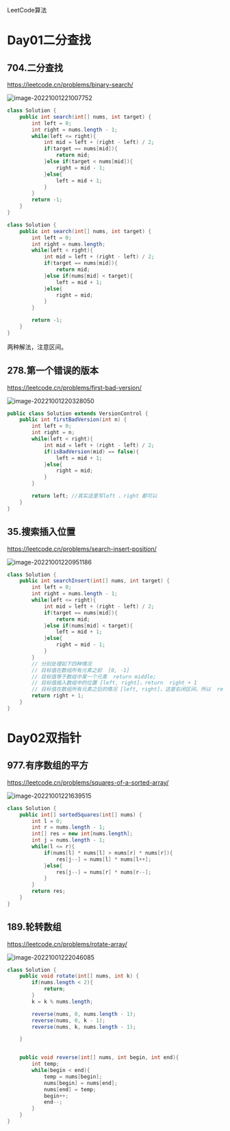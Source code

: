 

LeetCode算法



# Day01二分查找

## 704.二分查找

https://leetcode.cn/problems/binary-search/

![image-20221001221007752](Day01.assets/image-20221001221007752.png)

```java
class Solution {
    public int search(int[] nums, int target) {
        int left = 0;
        int right = nums.length - 1;
        while(left <= right){
            int mid = left + (right - left) / 2;
            if(target == nums[mid]){
                return mid;
            }else if(target < nums[mid]){
                right = mid - 1;
            }else{
                left = mid + 1;
            }
        }
        return -1;
    }
}
```

```java
class Solution {
    public int search(int[] nums, int target) {
        int left = 0;
        int right = nums.length;
        while(left < right){
            int mid = left + (right - left) / 2;
            if(target == nums[mid]){
                return mid;
            }else if(nums[mid] < target){
                left = mid + 1;
            }else{
                right = mid;
            }
        }

        return -1;
    }
}
```

两种解法，注意区间。



## 278.第一个错误的版本

https://leetcode.cn/problems/first-bad-version/

![image-20221001220328050](C:%5CUsers%5C12412%5CAppData%5CRoaming%5CTypora%5Ctypora-user-images%5Cimage-20221001220328050.png)



```java
public class Solution extends VersionControl {
    public int firstBadVersion(int n) {
        int left = 0;
        int right = n;
        while(left < right){
            int mid = left + (right - left) / 2;
            if(isBadVersion(mid) == false){
                left = mid + 1;
            }else{
                right = mid;
            }
        }

        return left; //其实这里写left 、right 都可以
    }
}
```













## 35.搜索插入位置

https://leetcode.cn/problems/search-insert-position/

![image-20221001220951186](Day01.assets/image-20221001220951186.png)

```java
class Solution {
    public int searchInsert(int[] nums, int target) {
        int left = 0;
        int right = nums.length - 1;
        while(left <= right){
            int mid = left + (right - left) / 2;
            if(target == nums[mid]){
                return mid;
            }else if(nums[mid] < target){
                left = mid + 1;
            }else{
                right = mid - 1;
            }
        }
        // 分别处理如下四种情况
        // 目标值在数组所有元素之前  [0, -1]
        // 目标值等于数组中某一个元素  return middle;
        // 目标值插入数组中的位置 [left, right]，return  right + 1
        // 目标值在数组所有元素之后的情况 [left, right]，这是右闭区间，所以  return right + 1
        return right + 1;
    }
}
```





# Day02双指针

## 977.有序数组的平方

https://leetcode.cn/problems/squares-of-a-sorted-array/

![image-20221001221639515](Day01.assets/image-20221001221639515.png)



```java
class Solution {
    public int[] sortedSquares(int[] nums) {
        int l = 0;
        int r = nums.length - 1;
        int[] res = new int[nums.length];
        int j = nums.length - 1;
        while(l <= r){
            if(nums[l] * nums[l] > nums[r] * nums[r]){
                res[j--] = nums[l] * nums[l++];
            }else{
                res[j--] = nums[r] * nums[r--];
            }
        }
        return res;
    }
}
```





## 189.轮转数组

https://leetcode.cn/problems/rotate-array/

![image-20221001222046085](Day01.assets/image-20221001222046085.png)

```java
class Solution {
    public void rotate(int[] nums, int k) {
        if(nums.length < 2){
            return;
        }
        k = k % nums.length;

        reverse(nums, 0, nums.length - 1);
        reverse(nums, 0, k - 1);
        reverse(nums, k, nums.length - 1);

    }


    public void reverse(int[] nums, int begin, int end){
        int temp;
        while(begin < end){
            temp = nums[begin];
            nums[begin] = nums[end];
            nums[end] = temp;
            begin++;
            end--;
        }
    }
}
```

